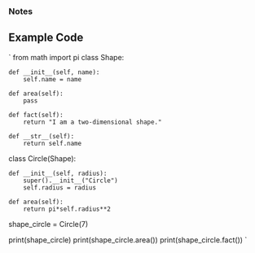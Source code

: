 ### Notes


## Example Code

`
from math import pi 
class Shape: 
     
    def __init__(self, name): 
        self.name = name 
         
    def area(self): 
        pass 
     
    def fact(self): 
        return "I am a two-dimensional shape." 
     
    def __str__(self): 
        return self.name
    
     
 
class Circle(Shape): 
     
    def __init__(self, radius): 
        super().__init__("Circle") 
        self.radius = radius 
         
    def area(self): 
        return pi*self.radius**2 
     
shape_circle = Circle(7) 
 
print(shape_circle) 
print(shape_circle.area()) 
print(shape_circle.fact())
` 
